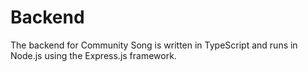 # Backend

The backend for Community Song is written in TypeScript and runs in Node.js using the Express.js framework.
